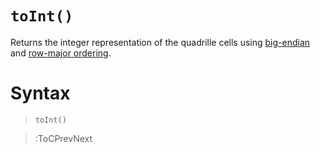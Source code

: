 # `toInt()`

Returns the integer representation of the quadrille cells using [big-endian](https://en.wikipedia.org/wiki/Endianness) and [row-major ordering](https://en.wikipedia.org/wiki/Row-_and_column-major_order).

# Syntax

> `toInt()`

> :ToCPrevNext